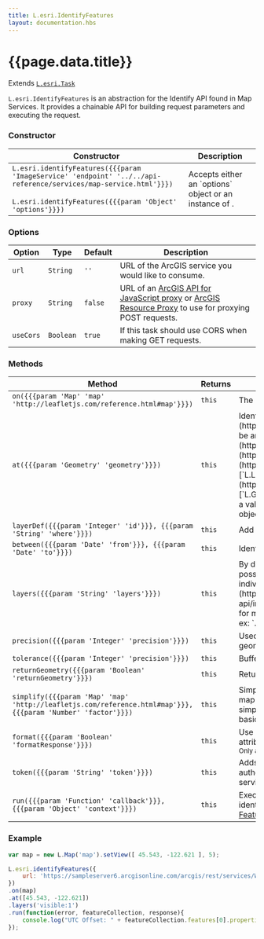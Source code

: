 ```yaml
---
title: L.esri.IdentifyFeatures
layout: documentation.hbs
---
```


# {{page.data.title}}

Extends [`L.esri.Task`]({{assets}}api-reference/tasks/task.html)

`L.esri.IdentifyFeatures` is an abstraction for the Identify API found in Map Services. It provides a chainable API for building request parameters and executing the request.

### Constructor

<table>
    <thead>
        <tr>
            <th>Constructor</th>
            <th>Description</th>
        </tr>
    </thead>
    <tbody>
        <tr>
            <td>
            <code>L.esri.identifyFeatures({{{param 'ImageService' 'endpoint' '../../api-reference/services/map-service.html'}}})</code><br><br>
            <code>L.esri.identifyFeatures({{{param 'Object' 'options'}}})</code><br></td>
            <td>Accepts either an `options` object or an instance of <a href="{{assets}}/api-reference/services/image-service.html"></a>.</td>
        </tr>
    </tbody>
</table>

### Options

| Option | Type | Default | Description |
| --- | --- | --- | --- |
| `url` | `String` | `''` | URL of the ArcGIS service you would like to consume. |
| `proxy` | `String` | `false` | URL of an [ArcGIS API for JavaScript proxy](https://developers.arcgis.com/javascript/jshelp/ags_proxy.html) or [ArcGIS Resource Proxy](https://github.com/Esri/resource-proxy) to use for proxying POST requests. |
| `useCors` | `Boolean` | `true` | If this task should use CORS when making GET requests. |

### Methods

<table>
    <thead>
        <tr>
            <th>Method</th>
            <th>Returns</th>
            <th>Description</th>
        </tr>
    </thead>
    <tbody>
        <tr>
            <td><code>on({{{param 'Map' 'map' 'http://leafletjs.com/reference.html#map'}}})</code></td>
            <td><code>this</code></td>
            <td>The map to identify features on.</td>
        </tr>
        <tr>
            <td><code>at({{{param 'Geometry' 'geometry'}}})</code></td>
            <td><code>this</code></td>
            <td>Identifies features at a given [LatLng](http://leafletjs.com/reference.html#latlng). `geometry` can also be an instance of [`L.Marker`](http://leafletjs.com/reference.html#marker), [`L.Polygon`](http://leafletjs.com/reference.html#polygon), [`L.Polyline`](http://leafletjs.com/reference.html#polyline), [`L.LatLngBounds`](http://leafletjs.com/reference.html#latlngbounds), [`L.GeoJSON`](http://leafletjs.com/reference.html#geojson) or a valid [GeoJSON](http://geojson.org/geojson-spec.html) object literal.</td>
        </tr>
        <tr>
            <td><code>layerDef({{{param 'Integer' 'id'}}}, {{{param 'String' 'where'}}})</code></td>
            <td><code>this</code></td>
            <td>Add a layer definition to the query.</td>
        </tr>
        <tr>
            <td><code>between({{{param 'Date' 'from'}}}, {{{param 'Date' 'to'}}})</code></td>
            <td><code>this</code></td>
            <td>Identifies features within a given time range.</td>
        </tr>
        <tr>
            <td><code>layers({{{param 'String' 'layers'}}})</code></td>
            <td><code>this</code></td>
            <td>
              By default, only the topmost feature will be identified, but it is possible to specify both an alternative strategy and array of individual layers.  See the REST API [documentation](http://resources.arcgis.com/en/help/arcgis-rest-api/index.html#/Identify_Map_Service/02r300000113000000/) for more information about valid combinations.<br>
              ex: `.layers('all:0')`.
            </td>
        </tr>
        <tr>
            <td><code>precision({{{param 'Integer' 'precision'}}})</code></td>
            <td><code>this</code></td>
            <td>Used to cap the number of decimal points included in output geometries.</td>
        </tr>
        <tr>
            <td><code>tolerance({{{param 'Integer' 'precision'}}})</code></td>
            <td><code>this</code></td>
            <td>Buffer the identify area by a given number of screen pixels.</td>
        </tr>
        <tr>
            <td><code>returnGeometry({{{param 'Boolean' 'returnGeometry'}}})</code></td>
            <td><code>this</code></td>
            <td>Return geometry with results. Default is `true`.</td>
        </tr>
        <tr>
            <td><code>simplify({{{param 'Map' 'map' 'http://leafletjs.com/reference.html#map'}}},  {{{param 'Number' 'factor'}}})</code></td>
            <td><code>this</code></td>
            <td>Simplify the geometries of the output features for the current map view. the <code>factor</code> parameter controls the amount of simplification between 0 (no simplification) and 1 (the most basic shape possible).</td>
        </tr>
        <tr>
            <td><code>format({{{param 'Boolean' 'formatResponse'}}})</code></td>
            <td><code>this</code></td>
            <td>Use <code>false</code> to ensure that the server returns unformatted feature attributes.<br><small>Only available for ArcGIS Server 10.5+.</small></td>
        </tr>
        <tr>
            <td><code>token({{{param 'String' 'token'}}})</code></td>
            <td><code>this</code></td>
            <td>Adds a token to this request if the service requires authentication. Will be added automatically if used with a service.</td>
        </tr>
        <tr>
            <td><code>run({{{param 'Function' 'callback'}}}, {{{param 'Object' 'context'}}})</code></td>
            <td><code>this</code></td>
            <td>Executes the identify request with the current parameters, identified features will be passed to <code>callback</code> as a <a href="http://geojson.org/geojson-spec.html#feature-collection-objects">GeoJSON FeatureCollection</a>. Accepts an optional function context</td>
        </tr>
    </tbody>
</table>

### Example

```js
var map = new L.Map('map').setView([ 45.543, -122.621 ], 5);

L.esri.identifyFeatures({
    url: 'https://sampleserver6.arcgisonline.com/arcgis/rest/services/WorldTimeZones/MapServer'
})
.on(map)
.at([45.543, -122.621])
.layers('visible:1')
.run(function(error, featureCollection, response){
    console.log("UTC Offset: " + featureCollection.features[0].properties.ZONE);
});
```
